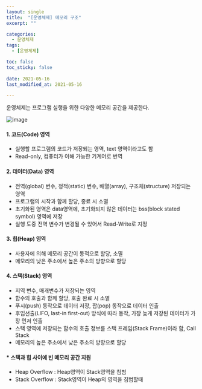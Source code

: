 ```yaml
---
layout: single
title:  "[운영체제] 메모리 구조"
excerpt: ""

categories:
  - 운영체제
tags:
  - [운영체제]

toc: false
toc_sticky: false
 
date: 2021-05-16
last_modified_at: 2021-05-16

---
```


운영체제는 프로그램 실행을 위한 다양한 메모리 공간을 제공한다.

![image](https://user-images.githubusercontent.com/82145134/118383130-3b0b0800-b636-11eb-8181-f2170463e2c0.png)



#### 1. 코드(Code) 영역
- 실행할 프로그램의 코드가 저장되는 영역, text 영역이라고도 함
- Read-only, 컴퓨터가 이해 가능한 기계어로 번역

#### 2. 데이터(Data) 영역
- 전역(global) 변수, 정적(static) 변수, 배열(array), 구조체(structure) 저장되는 영역
- 프로그램의 시작과 함께 할당, 종료 시 소멸
- 초기화된 영역은 data영역에, 초기화되지 않은 데이터는 bss(block stated symbol) 영역에 저장
- 실행 도중 전역 변수가 변경될 수 있어서 Read-Write로 지정

#### 3. 힙(Heap) 영역
- 사용자에 의해 메모리 공간이 동적으로 할당, 소멸
- 메모리의 낮은 주소에서 높은 주소의 방향으로 할당

#### 4. 스택(Stack) 영역
- 지역 변수, 매개변수가 저장되는 영역
- 함수의 호출과 함께 할당, 호출 완료 시 소멸
- 푸시(push) 동작으로 데이터 저장, 팝(pop) 동작으로 데이터 인출
- 후입선출(LIFO, last-in first-out) 방식에 따라 동작, 가장 늦게 저장된 데이터가 가장 먼저 인출
- 스택 영역에 저장되는 함수의 호출 정보를 스택 프레임(Stack Frame)이라 함, Call Stack
- 메모리의 높은 주소에서 낮은 주소의 방향으로 할당

#### * 스택과 힙 사이에 빈 메모리 공간 지원
- Heap Overflow : Heap영역이 Stack영역을 침범
- Stack Overflow : Stack영역이 Heap의 영역을 침범할때
